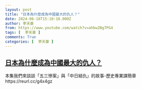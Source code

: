 ```yaml
---
layout: post
title: "日本為什麼成為中國最大的仇人？"
date: 2024-06-16T15:10:18.000Z
author: 李天豪
from: https://www.youtube.com/watch?v=ahbw2Bg7PG4
tags: [  李天豪 ]
comments: True
categories: [  李天豪 ]
---
```

<!--1718550618000-->
[日本為什麼成為中國最大的仇人？](https://www.youtube.com/watch?v=ahbw2Bg7PG4)
------

<div>
本集我們來談談「五三慘案」與「中日結仇」的故事-歷史專業課簡章https://reurl.cc/g4x4gz
</div>
